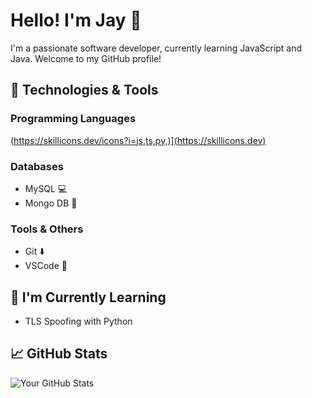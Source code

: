 # Hello! I'm Jay 👋

I'm a passionate software developer, currently learning JavaScript and Java. Welcome to my GitHub profile!

## 🔧 Technologies & Tools

### Programming Languages
(https://skillicons.dev/icons?i=js,ts,py,)](https://skillicons.dev)
### Databases

- MySQL 💻
- Mongo DB 🍃
  
### Tools & Others

- Git ⬇️
- VSCode 💪

## 🌱 I'm Currently Learning

- TLS Spoofing with Python

## 📈 GitHub Stats

![Your GitHub Stats](https://github-readme-stats.vercel.app/api?username=jaydnepic&show_icons=true&count_private=true&hide=prs&theme=radical)
